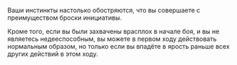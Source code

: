 Ваши инстинкты настолько обостряются, что вы совершаете с преимуществом броски инициативы.

Кроме того, если вы были захвачены врасплох в начале боя, и вы не являетесь недееспособным, вы можете в первом ходу действовать нормальным образом, но только если вы впадёте в ярость раньше всех других действий в этом ходу.